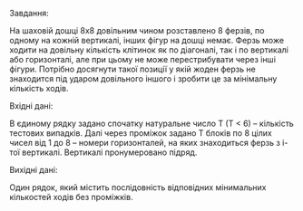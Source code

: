 Завдання: 

На шаховій дошці 8х8 довільним чином розставлено 8 ферзів, по одному на кожній вертикалі, інших фігур на дошці немає. Ферзь може ходити на довільну кількість клітинок як по діагоналі, так і по вертикалі або горизонталі, але при цьому не може перестрибувати через інші фігури. Потрібно досягнути такої позиції у якій жоден ферзь не знаходится під ударом довільного іншого і зробити це за мінімальну кількість ходів.

Вхідні дані:

В єдиному рядку задано спочатку натуральне число T (T < 6) – кількість тестових випадків. Далі через проміжок задано T блоків по 8 цілих чисел від 1 до 8 – номери горизонталей, на яких знаходиться ферзь з i-тої вертикалі. Вертикалі пронумеровано підряд.

Вихідні дані:

Один рядок, який містить послідовність відповідних мінимальних кількостей ходів без проміжків.